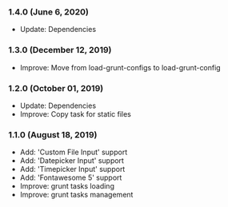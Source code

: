 ### 1.4.0 (June 6, 2020)

* Update: Dependencies

### 1.3.0 (December 12, 2019)

* Improve: Move from load-grunt-configs to load-grunt-config

### 1.2.0 (October 01, 2019)

* Update: Dependencies
* Improve: Copy task for static files

### 1.1.0 (August 18, 2019)

* Add: 'Custom File Input' support
* Add: 'Datepicker Input' support
* Add: 'Timepicker Input' support
* Add: 'Fontawesome 5' support
* Improve: grunt tasks loading
* Improve: grunt tasks management
